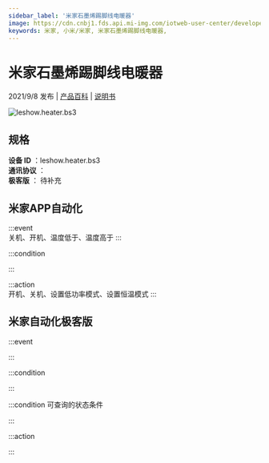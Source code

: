 ```yaml
---
sidebar_label: '米家石墨烯踢脚线电暖器'
image: https://cdn.cnbj1.fds.api.mi-img.com/iotweb-user-center/developer_1679069629777BYA0Ugc6.png?GalaxyAccessKeyId=AKVGLQWBOVIRQ3XLEW&Expires=9223372036854775807&Signature=Dq5wthJPL9RF5xrtaylvg+ssrYU=
keywords: 米家, 小米/米家, 米家石墨烯踢脚线电暖器, 
---
```

# 米家石墨烯踢脚线电暖器

2021/9/8 发布 | [产品百科](https://home.mi.com/webapp/content/baike/product/index.html?model=leshow.heater.bs3/) | [说明书](https://home.mi.com/views/introduction.html?model=leshow.heater.bs3&region=cn)

![leshow.heater.bs3](https://cdn.cnbj1.fds.api.mi-img.com/iotweb-user-center/developer_1679069629777BYA0Ugc6.png?GalaxyAccessKeyId=AKVGLQWBOVIRQ3XLEW&Expires=9223372036854775807&Signature=Dq5wthJPL9RF5xrtaylvg+ssrYU=)

## 规格  
> 
**设备 ID** ：leshow.heater.bs3  
**通讯协议** ：  
**极客版**  ： 待补充 


## 米家APP自动化  

:::event  
关机、开机、温度低于、温度高于
:::

:::condition  

:::

:::action   
开机、关机、设置低功率模式、设置恒温模式
:::

## 米家自动化极客版  

:::event  

:::

:::condition  

:::

:::condition 可查询的状态条件  

:::

:::action  

:::

        
